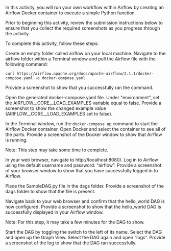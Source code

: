 In this activity, you will run your own workflow within Airflow by creating an Airflow Docker container to execute a simple Python function.

Prior to beginning this activity, review the submission instructions below to ensure that you collect the required screenshots as you progress through the activity.

To complete this activity, follow these steps:

Create an empty folder called airflow on your local machine. Navigate to the airflow folder within a Terminal window and pull the Airflow file with the following command:

`curl https://airflow.apache.org/docs/apache-airflow/2.1.1/docker-compose.yaml -o docker-compose.yaml`

Provide a screenshot to show that you successfully ran the command.

Open the generated docker-compose.yaml file. Under "environment", set the AIRFLOW__CORE__LOAD_EXAMPLES variable equal to false. Provide a screenshot to show the changed example value (AIRFLOW__CORE__LOAD_EXAMPLES set to false).

In the Terminal window, run the `docker-compose up` command to start the Airflow Docker container. Open Docker and select the container to see all of the parts. Provide a screenshot of the Docker window to show that Airflow is running. 

Note: This step may take some time to complete. 

In your web browser, navigate to http://localhost:8080/. Log in to Airflow using the default username and password: “airflow”. Provide a screenshot of your browser window to show that you have successfully logged in to Airflow.

Place the SampleDAG.py file in the dags folder. Provide a screenshot of the dags folder to show that the file is present. 

Navigate back to your web browser and confirm that the hello_world DAG is now configured. Provide a screenshot to show that the hello_world DAG is successfully displayed in your Airflow window.

Note: For this step, it may take a few minutes for the DAG to show.

Start the DAG by toggling the switch to the left of its name. Select the DAG and open up the Graph View. Select the DAG again and open “logs”. Provide a screenshot of the log to show that the DAG ran successfully.